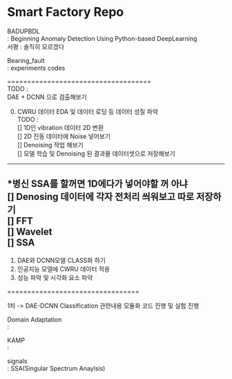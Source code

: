 # Smart Factory Repo

BADUPBDL  
: Beginning Anomaly Detection Using Python-based DeepLearning    
서평 : 솔직히 모르겠다  

Bearing_fault  
: experiments codes   
  
====================================  
TODO :   
DAE + DCNN 으로 검출해보기  

0. CWRU 데이터 EDA 및 데이터 로딩 등 데이터 성질 파악   
TODO :   
[] 1D인 vibration 데이터 2D 변환   
[] 2D 진동 데이터에 Noise 넣어보기  
[] Denoising 작업 해보기  
[] 모델 학습 및 Denoising 된 결과물 데이터셋으로 저장해보기  
------------------------------------------------------  
*병신 SSA를 할꺼면 1D에다가 넣어야할 꺼 아냐  
[] Denosing 데이터에 각자 전처리 씌워보고 따로 저장하기  
[] FFT  
[] Wavelet  
[] SSA  
------------------------------------------------------  
1. DAE와 DCNN모델 CLASS화 하기  
2. 인공지능 모델에 CWRU 데이터 적용  
3. 성능 파악 및 시각화 요소 파악  
   
=================================  
  

1차 -> DAE-DCNN Classification 관련내용 모듈화 코드 진행 및 실험 진행  
  
  
Domain Adaptation  
:  
  
KAMP  
: 
  
signals  
:  SSA(Singular Spectrum Anaylsis)  



